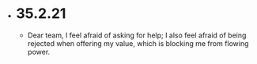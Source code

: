 - # 35.2.21
	- Dear team, I feel afraid of asking for help; I also feel afraid of being rejected when offering my value, which is blocking me from flowing power.